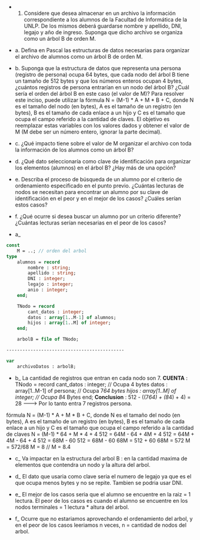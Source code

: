 - 1. Considere que desea almacenar en un archivo la información correspondiente a los alumnos de la Facultad de Informática de la UNLP. De los mismos deberá guardarse nombre y apellido, DNI, legajo y año de ingreso. Suponga que dicho archivo se organiza como un árbol B de orden M.
- a. Defina en Pascal las estructuras de datos necesarias para organizar el archivo de alumnos como un árbol B de orden M.
- b. Suponga que la estructura de datos que representa una persona (registro de persona) ocupa 64 bytes, que cada nodo del árbol B tiene un tamaño de 512 bytes y que los números enteros ocupan 4 bytes, ¿cuántos registros de persona entrarían en un nodo del árbol B? ¿Cuál sería el orden del árbol B en este caso (el valor de M)? Para resolver este inciso, puede utilizar la fórmula N = (M-1) * A + M * B + C, donde N es el tamaño del nodo (en bytes), A es el tamaño de un registro (en bytes), B es el tamaño de cada enlace a un hijo y C es el tamaño que ocupa el campo referido a la cantidad de claves. El objetivo es reemplazar estas variables con los valores dados y obtener el valor de M (M debe ser un número entero, ignorar la parte decimal).
- c. ¿Qué impacto tiene sobre el valor de M organizar el archivo con toda la información de los alumnos como un árbol B?
- d. ¿Qué dato seleccionaría como clave de identificación para organizar los elementos (alumnos) en el árbol B? ¿Hay más de una opción?
- e. Describa el proceso de búsqueda de un alumno por el criterio de ordenamiento especificado en el punto previo. ¿Cuántas lecturas de nodos se necesitan para encontrar un alumno por su clave de identificación en el peor y en el mejor de los casos? ¿Cuáles serían estos casos?
- f. ¿Qué ocurre si desea buscar un alumno por un criterio diferente? ¿Cuántas lecturas serían necesarias en el peor de los casos?


- a_

```pascal
const 
    M = ..; // orden del arbol
type
    alumnos = record
        nombre : string;
        apellido : string;
        DNI : integer;
        legajo : integer;
        anio : integer;
    end;

    TNodo = record
        cant_datos : integer;
        datos : array[1..M-1] of alumnos;
        hijos : array[1..M] of integer;
    end;

    arbolB = file of TNodo;

--------------------------------------------

var
    archivoDatos : arbolB;
```

- b_ La cantidad de registros que entran en cada nodo son 7. **CUENTA** : 
TNodo = record
    cant_datos : integer; // Ocupa 4 bytes
    datos : array[1..M-1] of persona; // Ocupa 7*64 bytes
    hijos : array[1..M] of integer; // Ocupa 8*4 Bytes
end;
**Conclusion** : 512 - ((7*64) + (8*4) + 4) = 28 ---> Por lo tanto entra 7 registros persona.

fórmula N = (M-1) * A + M * B + C, donde N es el tamaño del nodo (en bytes), A es el tamaño de un registro (en bytes), B es el tamaño de cada enlace a un hijo y C es el tamaño que ocupa el campo referido a la cantidad de claves 
N = (M-1) * 64 + M * 4 + 4 
512 = 64M - 64 + 4M + 4 
512 = 64M + 4M - 64 + 4
512 = 68M - 60
512 = 68M - 60 
68M = 512 + 60
68M = 572
M = 572/68
M = 8 // M = 8.4

- c_ Va impactar en la estructura del arbol B : en la cantidad maxima de elementos que contendra un nodo y la altura del arbol.

- d_ El dato que usaria como clave seria el numero de legajo ya que es el que ocupa menos bytes y no se repite. Tambien se podria usar DNI.

- e_ El mejor de los casos seria que el alumno se encuentre en la raiz = 1 lectura.
El peor de los casos es cuando el alumno se encuentre en los nodos terminales = 1 lectura * altura del arbol.

- f_ Ocurre que no estariamos aprovechando el ordenamiento del arbol, y en el peor de los casos leeriamos n veces, n = cantidad de nodos del arbol.